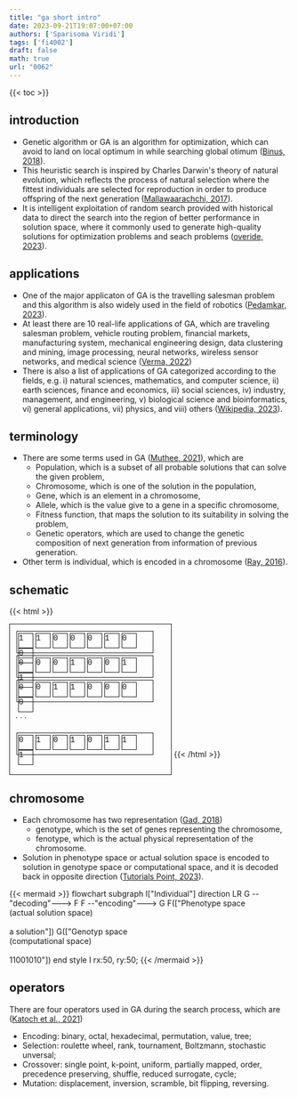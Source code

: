 ```yaml
---
title: "ga short intro"
date: 2023-09-21T19:07:00+07:00
authors: ['Sparisoma Viridi']
tags: ['fi4002']
draft: false
math: true
url: "0062"
---
```

{{< toc >}}


## introduction
+ Genetic algorithm or GA is an algorithm for optimization, which can avoid to land on local optimum in while searching global otimum ([Binus, 2018](https://socs.binus.ac.id/2018/12/08/genetic-algorithm/)).
+ This heuristic search is inspired by Charles Darwin's theory of natural evolution, which reflects the process of natural selection where the fittest individuals are selected for reproduction in order to produce offspring of the next generation ([Mallawaarachchi, 2017](https://towardsdatascience.com/introduction-to-genetic-algorithms-including-example-code-e396e98d8bf3)).
+ It is intelligent exploitation of random search provided with historical data to direct the search into the region of better performance in solution space, where it commonly used to generate high-quality solutions for optimization problems and seach problems ([overide, 2023](https://www.geeksforgeeks.org/genetic-algorithms/)).


## applications
+ One of the major applicaton of GA is the travelling salesman problem and this algorithm is also widely used in the field of robotics ([Pedamkar, 2023](https://www.educba.com/what-is-genetic-algorithm/)).
+ At least there are 10 real-life applications of GA, which are traveling salesman problem, vehicle routing problem, financial markets, manufacturing system, mechanical engineering design, data clustering and mining, image processing, neural networks, wireless sensor networks, and medical science ([Verma, 2022](https://analyticsindiamag.com/10-real-life-applications-of-genetic-optimization/))
+ There is also a list of applications of GA categorized according to the fields, e.g. i) natural sciences, mathematics, and computer science, ii) earth sciences, finance and economics, iii) social sciences, iv) industry, management, and engineering, v) biological science and bioinformatics, vi) general applications, vii) physics, and viii) others ([Wikipedia, 2023](https://en.wikipedia.org/w/index.php?oldid=1173413907)).


## terminology
+ There are some terms used in GA ([Muthee, 2021](https://www.section.io/engineering-education/the-basics-of-genetic-algorithms-in-ml/)), which are
  - Population, which is a subset of all probable solutions that can solve the given problem,
  - Chromosome, which is one of the solution in the population,
  - Gene, which is an element in a chromosome,
  - Allele, which is the value give to a gene in a specific chromosome,
  - Fitness function, that maps the solution to its suitability in solving the problem,
  - Genetic operators, which are used to change the genetic composition of next generation from information of previous generation.
+ Other term is individual, which is encoded in a chromosome ([Ray, 2016](https://stackoverflow.com/a/39740926/9475509)).


## schematic
{{< html >}}
<style>
.gene {
  width: 25px;
  height: 25px;
  border: 1px solid currentcolor;
  display:inline-block;
  font-size: 100%;
  font-family: Courier;
}
.chromosome {
  width: 240px;
  height: 34px;
  border: 1px solid currentcolor;
  margin: 2px;
  display:inline-block;
  font-size: 100%;
  padding: 2px;
}
.population {
  width: 270px;
  height: 250px;
  border: 1px solid currentcolor;
  display:inline-block;
  padding: 10px;
}
</style>
<div class="population">
  <div class="chromosome">
    <div class="gene">1</div>
    <div class="gene">1</div>
    <div class="gene">0</div>
    <div class="gene">0</div>
    <div class="gene">0</div>
    <div class="gene">1</div>
    <div class="gene">0</div>
    <div class="gene">0</div>
  </div>
  <br />
  <div class="chromosome">
    <div class="gene">0</div>
    <div class="gene">0</div>
    <div class="gene">0</div>
    <div class="gene">1</div>
    <div class="gene">0</div>
    <div class="gene">0</div>
    <div class="gene">1</div>
    <div class="gene">1</div>
  </div>
  <br />
  <div class="chromosome">
    <div class="gene">0</div>
    <div class="gene">0</div>
    <div class="gene">1</div>
    <div class="gene">1</div>
    <div class="gene">0</div>
    <div class="gene">0</div>
    <div class="gene">0</div>
    <div class="gene">0</div>
  </div>
  <br />
  <br />
  &middot; &middot; &middot;
  <br />
  <br />
  <div class="chromosome">
    <div class="gene">0</div>
    <div class="gene">1</div>
    <div class="gene">0</div>
    <div class="gene">1</div>
    <div class="gene">0</div>
    <div class="gene">1</div>
    <div class="gene">1</div>
    <div class="gene">1</div>
  </div>
</div>
{{< /html >}}


## chromosome
+ Each chromosome has two representation ([Gad, 2018](https://towardsdatascience.com/introduction-to-optimization-with-genetic-algorithm-2f5001d9964b))
  - genotype, which is the set of genes representing the chromosome,
  - fenotype, which is the actual physical representation of the chromosome.
+ Solution in phenotype space or actual solution space is encoded to solution in genotype space or computational space, and it is decoded back in opposite direction ([Tutorials Point, 2023](https://www.tutorialspoint.com/genetic_algorithms/genetic_algorithms_fundamentals.htm)).

{{< mermaid >}}
flowchart
  subgraph I["Individual"]
    direction LR
    G --"decoding"---> F
    F --"encoding"---> G
    F(["Phenotype space<br>(actual solution space)<br><br>a solution"])
    G(["Genotyp space<br>(computational space)<br><br>11001010"])
  end
  style I rx:50, ry:50;
{{< /mermaid >}}


## operators
There are four operators used in GA during the search process, which are ([Katoch et al., 2021](https://doi.org/10.1007/s11042-020-10139-6))
+ Encoding: binary, octal, hexadecimal, permutation, value, tree;
+ Selection: roulette wheel, rank, tournament, Boltzmann, stochastic unversal;
+ Crossover: single point, k-point, uniform, partially mapped, order, precedence preserving, shuffle, reduced surrogate, cycle;
+ Mutation: displacement, inversion, scramble, bit flipping, reversing.
